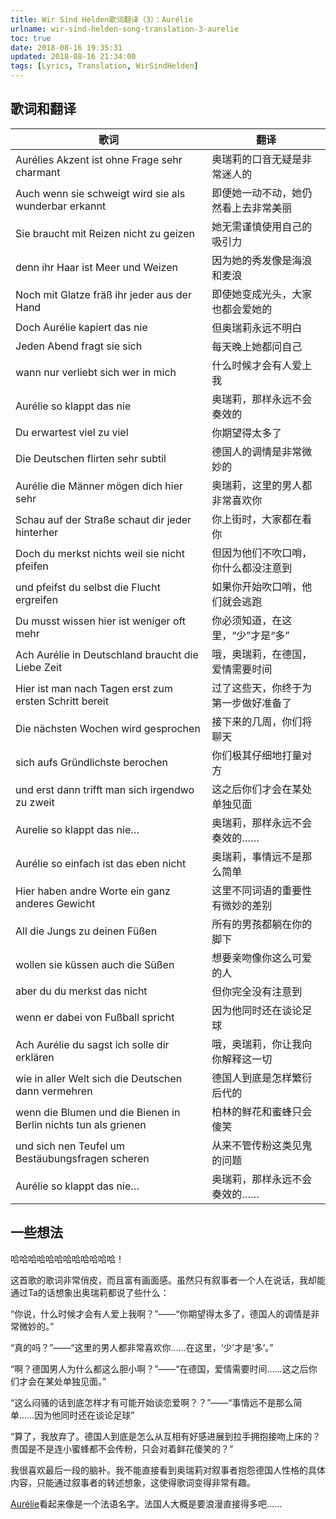 ```yaml
---
title: Wir Sind Helden歌词翻译（3）：Aurélie
urlname: wir-sind-helden-song-translation-3-aurelie
toc: true
date: 2018-08-16 19:35:31
updated: 2018-08-16 21:34:00
tags: [Lyrics, Translation, WirSindHelden]
---
```


## 歌词和翻译

| 歌词 | 翻译 |
| --- | ---- |
| Aurélies Akzent ist ohne Frage sehr charmant | 奥瑞莉的口音无疑是非常迷人的 |
| Auch wenn sie schweigt wird sie als wunderbar erkannt | 即便她一动不动，她仍然看上去非常美丽 |
| Sie braucht mit Reizen nicht zu geizen | 她无需谨慎使用自己的吸引力 |
| denn ihr Haar ist Meer und Weizen | 因为她的秀发像是海浪和麦浪 |
| Noch mit Glatze fräß ihr jeder aus der Hand | 即使她变成光头，大家也都会爱她的 |
| Doch Aurélie kapiert das nie | 但奥瑞莉永远不明白 |
| Jeden Abend fragt sie sich | 每天晚上她都问自己 |
| wann nur verliebt sich wer in mich | 什么时候才会有人爱上我 |
| Aurélie so klappt das nie | 奥瑞莉，那样永远不会奏效的 |
| Du erwartest viel zu viel | 你期望得太多了 |
| Die Deutschen flirten sehr subtil | 德国人的调情是非常微妙的 |
| Aurélie die Männer mögen dich hier sehr | 奥瑞莉，这里的男人都非常喜欢你 |
| Schau auf der Straße schaut dir jeder hinterher | 你上街时，大家都在看你 |
| Doch du merkst nichts weil sie nicht pfeifen | 但因为他们不吹口哨，你什么都没注意到 |
| und pfeifst du selbst die Flucht ergreifen | 如果你开始吹口哨，他们就会逃跑 |
| Du musst wissen hier ist weniger oft mehr | 你必须知道，在这里，“少”才是“多” |
| Ach Aurélie in Deutschland braucht die Liebe Zeit | 哦，奥瑞莉，在德国，爱情需要时间 |
| Hier ist man nach Tagen erst zum ersten Schritt bereit | 过了这些天，你终于为第一步做好准备了 |
| Die nächsten Wochen wird gesprochen | 接下来的几周，你们将聊天 |
| sich aufs Gründlichste berochen | 你们极其仔细地打量对方 |
| und erst dann trifft man sich irgendwo zu zweit | 这之后你们才会在某处单独见面 |
| Aurelie so klappt das nie… | 奥瑞莉，那样永远不会奏效的…… |
| Aurélie so einfach ist das eben nicht | 奥瑞莉，事情远不是那么简单 |
| Hier haben andre Worte ein ganz anderes Gewicht | 这里不同词语的重要性有微妙的差别 |
| All die Jungs zu deinen Füßen | 所有的男孩都躺在你的脚下 |
| wollen sie küssen auch die Süßen | 想要亲吻像你这么可爱的人 |
| aber du du merkst das nicht | 但你完全没有注意到 |
| wenn er dabei von Fußball spricht | 因为他同时还在谈论足球 |
| Ach Aurélie du sagst ich solle dir erklären | 哦，奥瑞莉，你让我向你解释这一切 |
| wie in aller Welt sich die Deutschen dann vermehren | 德国人到底是怎样繁衍后代的 |
| wenn die Blumen und die Bienen in Berlin nichts tun als grienen | 柏林的鲜花和蜜蜂只会傻笑 |
| und sich nen Teufel um Bestäubungsfragen scheren | 从来不管传粉这类见鬼的问题 |
| Aurélie so klappt das nie… | 奥瑞莉，那样永远不会奏效的…… |

## 一些想法

哈哈哈哈哈哈哈哈哈哈哈哈！

这首歌的歌词非常俏皮，而且富有画面感。虽然只有叙事者一个人在说话，我却能通过Ta的话想象出奥瑞莉都说了些什么：

“你说，什么时候才会有人爱上我啊？”——“你期望得太多了，德国人的调情是非常微妙的。”

“真的吗？”——“这里的男人都非常喜欢你……在这里，‘少’才是‘多’。”

“啊？德国男人为什么都这么胆小啊？”——“在德国，爱情需要时间……这之后你们才会在某处单独见面。”

“这么闷骚的话到底怎样才有可能开始谈恋爱啊？？”——“事情远不是那么简单……因为他同时还在谈论足球”

“算了，我放弃了。德国人到底是怎么从互相有好感进展到拉手拥抱接吻上床的？贵国是不是连小蜜蜂都不会传粉，只会对着鲜花傻笑的？”

我很喜欢最后一段的脑补。我不能直接看到奥瑞莉对叙事者抱怨德国人性格的具体内容，只能通过叙事者的转述想象，这使得歌词变得非常有趣。

[Aurélie](https://en.wikipedia.org/wiki/Aur%C3%A9lie)看起来像是一个法语名字。法国人大概是要浪漫直接得多吧……
